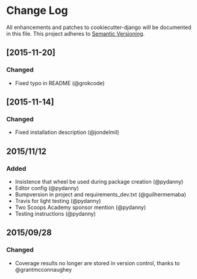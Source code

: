 # Change Log
All enhancements and patches to cookiecutter-django will be documented in this file.
This project adheres to [Semantic Versioning](http://semver.org/).

## [2015-11-20]
### Changed
- Fixed typo in README (@grokcode)


## [2015-11-14]
### Changed
- Fixed installation description (@jondelmil)

## 2015/11/12
### Added
- Insistence that wheel be used during package creation (@pydanny)
- Editor config (@pydanny)
- Bumpversion in project and requirements_dev.txt (@guilhermemaba)
- Travis for light testing (@pydanny)
- Two Scoops Academy sponsor mention (@pydanny)
- Testing instructions (@pydanny)

## 2015/09/28
### Changed
* Coverage results no longer are stored in version control, thanks to @grantmcconnaughey
